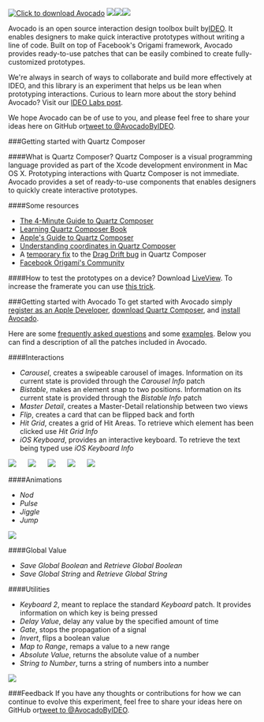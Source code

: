 [![](https://github.com/trive/avocado/raw/master/Other/logo.png "Click to download Avocado")](https://github.com/ideo/avocado/raw/master/Other/Avocado.zip)
<a href="https://developer.apple.com/register/index.action" target="_blank"><img src="https://github.com/trive/avocado/raw/master/Other/step1.png"/></a><a href="http://origami.facebook.com/quartzcomposer/" target="_blank"><img src="https://github.com/trive/avocado/raw/master/Other/step2.png"/></a><a href="https://github.com/ideo/avocado/raw/master/Other/Avocado.zip" target="_blank"><img src="https://github.com/trive/avocado/raw/master/Other/step3.png"/></a>

Avocado is an open source interaction design toolbox built by​ <a href="http://www.ideo.com" target="_blank">IDEO</a>.​ It ​enables designers to make quick interactive prototypes without writing a line of code.​ ​Built on top of Facebook's Origami framework, Avocado provides ready-to-use patches that can be easily combined to create fully-customized prototypes.​ 

We're always in search of ways to collaborate and build more effectively​ at IDEO, and this library is an experiment that helps us be lean when prototyping interactions.
Curious to learn more about the story behind Avocado? Visit our <a href="http://ideo.is/labs_avocado" target="_blank">IDEO Labs post</a>. 

We hope Avocado can be of use to you, and please feel free to share your ideas here on GitHub ​or​ <a href="https://twitter.com/AvocadoByIDEO" target="_blank">tweet to @AvocadoByIDEO</a>.​



###Getting started with Quartz Composer

####What is Quartz Composer?
Quartz Composer is a visual programming language provided as part of the Xcode development environment in Mac OS X.
Prototyping interactions with Quartz Composer is not immediate. Avocado provides a set of ready-to-use components that enables designers to quickly create interactive prototypes.

####Some resources
- <a href="https://vimeo.com/88468610" target="_blank">The 4-Minute Guide to Quartz Composer</a>
- <a href="http://www.amazon.com/Learning-Quartz-Composer-Hands-Creating/dp/0321636945" target="_blank">Learning Quartz Composer Book</a>
- <a href="https://developer.apple.com/library/mac/documentation/graphicsimaging/conceptual/QuartzComposerUserGuide/qc_intro/qc_intro.html#//apple_ref/doc/uid/TP40005381" target="_blank">Apple's Guide to Quartz Composer</a>
- <a href="http://macoscope.com/blog/quartz-composer-origami-mouse-headaches/" target="_blank">Understanding coordinates in Quartz Composer</a>
- A <a href="http://macoscope.com/blog/science-behind-snapping-scroll-part-i-dragging/" target="_blank">temporary fix</a> to the <a href="https://github.com/facebook/origami/issues/22" target="_blank">Drag Drift bug</a> in Quartz Composer
- <a href="https://www.facebook.com/groups/origami.community/" target="_blank">Facebook Origami's Community</a>

####How to test the prototypes on a device?
Download <a href="http://www.zambetti.com/projects/liveview" target="_blank">LiveView</a>. To increase the framerate you can use <a href="http://bomberstudios.com/post/54587126654/using-sketch-mirror-liveview-silkscreen-skala" target="_blank">this trick</a>.


###Getting started with Avocado
To get started with Avocado simply <a href="https://developer.apple.com/register/index.action" target="_blank">register as an Apple Developer</a>, <a href="http://origami.facebook.com/quartzcomposer/" target="_blank">download Quartz Composer</a>, and <a href="https://github.com/ideo/avocado/raw/master/Other/Avocado.zip" target="_blank">install Avocado</a>. 

Here are some <a href="https://github.com/ideo/avocado/blob/master/FAQ.md" target="_blank">frequently asked questions</a> and some <a href="https://github.com/ideo/avocado/tree/master/Examples" target="_blank">examples</a>. Below you can find a description of all the patches included in Avocado.

####Interactions
- _Carousel_, creates a swipeable carousel of images. Information on its current state is provided through the _Carousel Info_ patch
- _Bistable_, makes an element snap to two positions. Information on its current state is provided through the _Bistable Info_ patch
- _Master Detail_, creates a Master-Detail relationship between two views
- _Flip_, creates a card that can be flipped back and forth
- _Hit Grid_, creates a grid of Hit Areas. To retrieve which element has been clicked use _Hit Grid Info_
- _iOS Keyboard_, provides an interactive keyboard. To retrieve the text being typed use _iOS Keyboard Info_

<img src="https://github.com/trive/avocado/raw/master/Other/GIFs/Carousel.gif"/>
<img style="margin-left: 20px;" src="https://github.com/trive/avocado/raw/master/Other/GIFs/Keyboard.gif"/>
<img style="margin-left: 20px;" src="https://github.com/trive/avocado/raw/master/Other/GIFs/MasterDetail.gif"/>
<img style="margin-left: 20px;" src="https://github.com/trive/avocado/raw/master/Other/GIFs/Flip.gif"/>
<img style="margin-left: 20px;" src="https://github.com/trive/avocado/raw/master/Other/GIFs/Bistable.gif"/>

####Animations
- _Nod_
- _Pulse_
- _Jiggle_
- _Jump_

<img src="https://github.com/trive/avocado/raw/master/Other/GIFs/Animations.gif"/>

####Global Value
- _Save Global Boolean_ and _Retrieve Global Boolean_
- _Save Global String_ and _Retrieve Global String_

####Utilities
- _Keyboard 2_, meant to replace the standard _Keyboard_ patch. It provides information on which key is being pressed
- _Delay Value_, delay any value by the specified amount of time
- _Gate_, stops the propagation of a signal
- _Invert_, flips a boolean value
- _Map to Range_, remaps a value to a new range
- _Absolute Value_, returns the absolute value of a number
- _String to Number_, turns a string of numbers into a number

<img src="https://github.com/trive/avocado/raw/master/Other/GIFs/Delay.gif"/>


###Feedback
If you have any thoughts or contributions for how we can continue to evolve this experiment, feel free to share your ideas here on GitHub​ or​ <a href="https://twitter.com/AvocadoByIDEO" target="_blank">tweet to @AvocadoByIDEO</a>.

